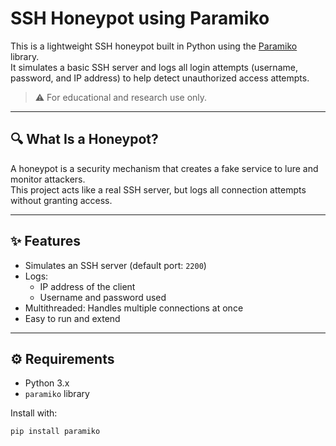 #  SSH Honeypot using Paramiko

This is a lightweight SSH honeypot built in Python using the [Paramiko](https://www.paramiko.org/) library.  
It simulates a basic SSH server and logs all login attempts (username, password, and IP address) to help detect unauthorized access attempts.

> ⚠️ For educational and research use only.

---

## 🔍 What Is a Honeypot?

A honeypot is a security mechanism that creates a fake service to lure and monitor attackers.  
This project acts like a real SSH server, but logs all connection attempts without granting access.

---

## ✨ Features

- Simulates an SSH server (default port: `2200`)
- Logs:
  - IP address of the client
  - Username and password used
- Multithreaded: Handles multiple connections at once
- Easy to run and extend

---

## ⚙️ Requirements

- Python 3.x
- `paramiko` library

Install with:

```bash
pip install paramiko

